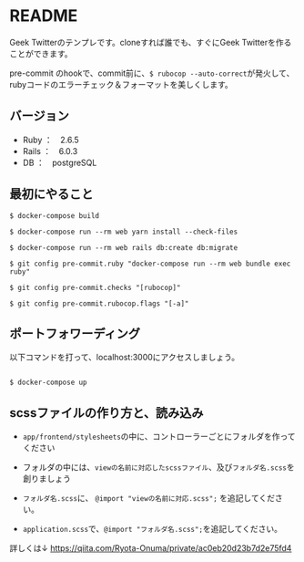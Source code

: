 # README
Geek Twitterのテンプレです。cloneすれば誰でも、すぐにGeek Twitterを作ることができます。

pre-commit のhookで、commit前に、`$ rubocop --auto-correct`が発火して、rubyコードのエラーチェック＆フォーマットを美しくします。

## バージョン
- Ruby ：　2.6.5
- Rails ：　6.0.3
- DB ：　postgreSQL 

## 最初にやること
```
$ docker-compose build

$ docker-compose run --rm web yarn install --check-files

$ docker-compose run --rm web rails db:create db:migrate

$ git config pre-commit.ruby "docker-compose run --rm web bundle exec ruby"

$ git config pre-commit.checks "[rubocop]"

$ git config pre-commit.rubocop.flags "[-a]"
```

## ポートフォワーディング
以下コマンドを打って、localhost:3000にアクセスしましょう。
```

$ docker-compose up

```
## scssファイルの作り方と、読み込み
- `app/frontend/stylesheets`の中に、コントローラーごとにフォルダを作ってください

- フォルダの中には、`viewの名前に対応したscssファイル`、及び`フォルダ名.scss`を創りましょう

- `フォルダ名.scss`に、 `@import "viewの名前に対応.scss";`  を追記してください。

- `application.scss`で、`@import "フォルダ名.scss";`を追記してください。


詳しくは↓
https://qiita.com/Ryota-Onuma/private/ac0eb20d23b7d2e75fd4

